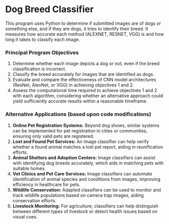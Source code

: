 # Dog Breed Classifier
This program uses Python to determine if submitted images are of dogs or something else, and if they are dogs, it tries to identify their breed.
It measures how accurate each method (ALEXNET, RESNET, VGG) is and how long it takes to classify each image.

### Principal Program Objectives
1. Determine whether each image depicts a dog or not, even if the breed classification is incorrect.
2. Classify the breed accurately for images that are identified as dogs.
3. Evaluate and compare the effectiveness of CNN model architectures (ResNet, AlexNet, or VGG) in achieving objectives 1 and 2.
4. Assess the computational time required to achieve objectives 1 and 2 with each algorithm, considering whether an alternative approach could yield sufficiently accurate
   results within a reasonable timeframe.

### Alternative Applications (based upon code modifications)
1. **Online Pet Registration Systems:** Beyond dog shows, similar systems can be implemented for pet registration in cities or communities, ensuring only valid pets are registered.
2. **Lost and Found Pet Services:** An image classifier can help verify whether a found animal matches a lost pet report, aiding in reunification efforts.
3. **Animal Shelters and Adoption Centers:** Image classifiers can assist with identifying dog breeds accurately, which aids in matching pets with suitable homes.
4. **Vet Clinics and Pet Care Services:** Image classifiers can automate identification of animal species and conditions from images, improving efficiency in healthcare for pets.
5. **Wildlife Conservation:** Adapted classifiers can be used to monitor and track wildlife populations based on camera trap images, aiding conservation efforts.
6. **Livestock Monitoring:** For agriculture, classifiers can help distinguish between different types of livestock or detect health issues based on visual cues.
